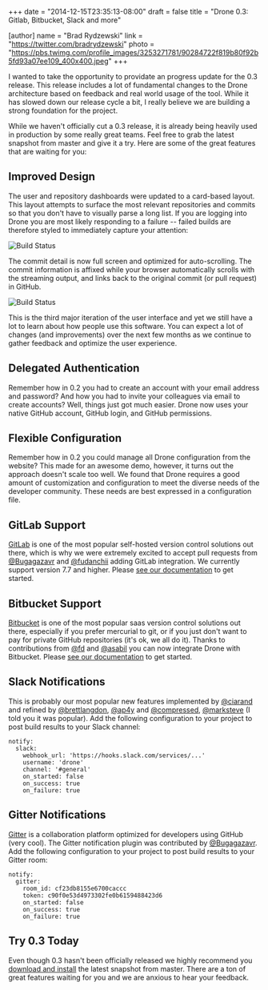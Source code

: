 +++
date = "2014-12-15T23:35:13-08:00"
draft = false
title = "Drone 0.3: Gitlab, Bitbucket, Slack and more"

[author]
  name = "Brad Rydzewski"
  link = "https://twitter.com/bradrydzewski"
  photo = "https://pbs.twimg.com/profile_images/3253271781/90284722f819b80f92b5fd93a07ee109_400x400.jpeg"
+++

I wanted to take the opportunity to providate an progress update for the 0.3 release. This release includes a lot of fundamental changes to the Drone architecture based on feedback and real world usage of the tool. While it has slowed down our release cycle a bit, I really believe we are building a strong foundation for the project.

While we haven't officially cut a 0.3 release, it is already being heavily used in production by some really great teams. Feel free to grab the latest snapshot from master and give it a try. Here are some of the great features that are waiting for you:

## Improved Design

The user and repository dashboards were updated to a card-based layout. This layout attempts to surface the most relevant repositories and commits so that you don't have to visually parse a long list. If you are logging into Drone you are most likely responding to a failure -- failed builds are therefore styled to immediately capture your attention:

![Build Status](/images/drone_0.3_commit_list.png) 

The commit detail is now full screen and optimized for auto-scrolling. The commit information is affixed while your browser automatically scrolls with the streaming output, and links back to the original commit (or pull request) in GitHub.

![Build Status](/images/drone_0.3_commit.png)

This is the third major iteration of the user interface and yet we still have a lot to learn about how people use this software. You can expect a lot of changes (and improvements) over the next few months as we continue to gather feedback and optimize the user experience.

## Delegated Authentication

Remember how in 0.2 you had to create an account with your email address and password? And how you had to invite your colleagues via email to create accounts? Well, things just got much easier. Drone now uses your native GitHub account, GitHub login, and GitHub permissions.

## Flexible Configuration

Remember how in 0.2 you could manage all Drone configuration from the website? This made for an awesome demo, however, it turns out the approach doesn't scale too well. We found that Drone requires a good amount of customization and configuration to meet the diverse needs of the developer community. These needs are best expressed in a configuration file.

## GitLab Support

[GitLab](https://about.gitlab.com/) is one of the most popular self-hosted version control solutions out there, which is why we were extremely excited to accept pull requests from [@Bugagazavr](https://github.com/Bugagazavr) and [@fudanchii](https://github.com/fudanchii) adding GitLab integration. We currently support version 7.7 and higher. Please [see our documentation](http://readme.drone.io/setup/config/gitlab/) to get started.

## Bitbucket Support

[Bitbucket](https://bitbucket.org/) is one of the most popular saas version control solutions out there, especially if you prefer mercurial to git, or if you just don't want to pay for private GitHub repositories (it's ok, we all do it). Thanks to contributions from [@fd](https://github.com/fd) and [@asabil](https://github.com/asabil) you can now integrate Drone with Bitbucket. Please [see our documentation](http://readme.drone.io/setup/config/bitbucket/) to get started.

## Slack Notifications

This is probably our most popular new features implemented by [@ciarand](https://github.com/ciarand) and refined by [@brettlangdon](https://github.com/brettlangdon), [@ap4y](https://github.com/ap4y) and [@compressed](https://github.com/compressed), [@marksteve](https://github.com/marksteve) (I told you it was popular). Add the following configuration to your project to post build results to your Slack channel:

```
notify:
  slack:
    webhook_url: 'https://hooks.slack.com/services/...'
    username: 'drone'
    channel: '#general'
    on_started: false
    on_success: true
    on_failure: true
```

## Gitter Notifications

[Gitter](https://gitter.im) is a collaboration platform optimized for developers using GitHub (very cool). The Gitter notification plugin was contributed by [@Bugagazavr](https://github.com/Bugagazavr). Add the following configuration to your project to post build results to your Gitter room:

```
notify:
  gitter:
    room_id: cf23db8155e6700caccc
    token: c90f0e53d4973302fe0b6159488423d6
    on_started: false
    on_success: true
    on_failure: true
``` 


## Try 0.3 Today

Even though 0.3 hasn't been officially released we highly recommend you [download and install](http://readme.drone.io/setup/install/ubuntu/) the latest snapshot from master. There are a ton of great features waiting for you and we are anxious to hear your feedback.

